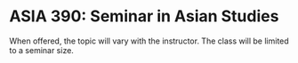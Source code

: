 # ASIA 390: Seminar in Asian Studies

When offered, the topic will vary with the instructor. The class will be limited to a seminar size.